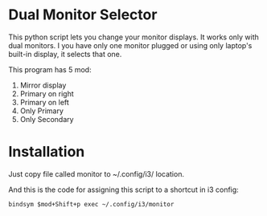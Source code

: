 # Dual Monitor Selector

This python script lets you change your monitor displays. It works only with dual monitors. I you have only one monitor plugged or using only laptop's built-in display, it selects that one.

This program has 5 mod:

1. Mirror display
2. Primary on right
3. Primary on left
4. Only Primary
5. Only Secondary

# Installation

Just copy file called monitor to ~/.config/i3/ location.

And this is the code for assigning this script to a shortcut in i3 config:  

```
bindsym $mod+Shift+p exec ~/.config/i3/monitor
```
